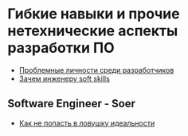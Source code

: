 # Гибкие навыки и прочие нетехнические аспекты разработки ПО
- [Проблемные личности среди разработчиков](https://habr.com/post/431534)
- [Зачем инженеру soft skills](https://habr.com/company/epam_systems/blog/418621/)

## Software Engineer - Soer
- [Как не попасть в ловушку идеальности](https://www.youtube.com/watch?v=MoBMgyqGLTs)

